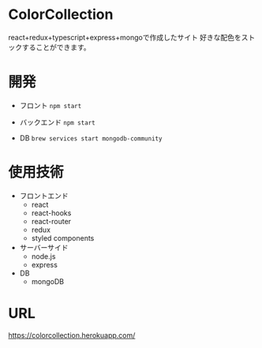 # ColorCollection
react+redux+typescript+express+mongoで作成したサイト
好きな配色をストックすることができます。

# 開発
- フロント
```npm start```

- バックエンド
```npm start```

- DB
```brew services start mongodb-community```

# 使用技術
- フロントエンド
  - react
  - react-hooks
  - react-router
  - redux
  - styled components
- サーバーサイド
  - node.js
  - express
- DB
  - mongoDB

# URL
https://colorcollection.herokuapp.com/
